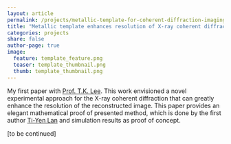 ```yaml
---
layout: article
permalink: /projects/metallic-template-for-coherent-diffraction-imaging/
title: "Metallic template enhances resolution of X-ray coherent diffraction imaging"
categories: projects
share: false
author-page: true
image:
  feature: template_feature.png
  teaser: template_thumbnail.png
  thumb: template_thumbnail.png
---
```


My first paper with [Prof. T.K. Lee](https://www.phys.sinica.edu.tw/~tkgroup/people.html). This work envisioned a novel experimental approach for the X-ray coherent diffraction that can greatly enhance the resolution of the reconstructed image. This paper provides an elegant mathematical proof of presented method, which is done by the first author [Ti-Yen Lan](https://www.linkedin.com/in/tiyenlan/) and simulation results as proof of concept.  

[to be continued]
